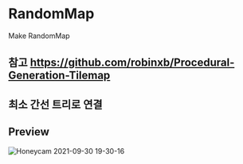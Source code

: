 # RandomMap
Make RandomMap
## 참고 https://github.com/robinxb/Procedural-Generation-Tilemap

## 최소 간선 트리로 연결

## Preview
![Honeycam 2021-09-30 19-30-16](https://user-images.githubusercontent.com/50791956/135439927-cca0fcfc-8b98-4b13-aa37-a176a1f4b70e.gif)

